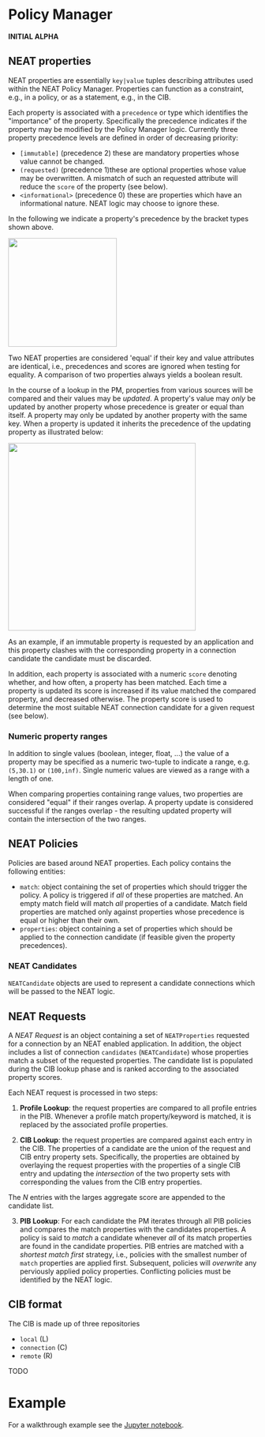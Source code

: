 # Policy Manager

**INITIAL ALPHA**

## NEAT properties

NEAT properties are essentially `key|value` tuples describing attributes used within the NEAT Policy Manager. Properties can function as a constraint, e.g., in a policy, or as a statement, e.g., in the CIB.

Each property is associated with a `precedence` or type which identifies the "importance" of the property. Specifically the precedence indicates if the property may be modified by the Policy Manager logic. Currently three property precedence levels are defined in order of decreasing priority:

+ `[immutable]` (precedence 2) these are mandatory properties whose value cannot be changed.
+ `(requested)` (precedence 1)these are optional properties whose value may be overwritten. A mismatch of such an requested attribute will reduce the `score` of the property (see below).
+ `<informational>` (precedence 0) these are properties which have an informational nature. NEAT logic may choose to ignore these.

In the following we indicate a property's precedence by the bracket types shown above.
 
<img src="https://rawgit.com/NEAT-project/neat/master/policy/doc/properties.svg" width="220"/>


Two NEAT properties are considered 'equal' if their key and value attributes are identical, i.e., precedences and scores are ignored when testing for equality. A comparison of two properties always yields a boolean result.


In the course of a lookup in the PM, properties from various sources will be compared and their values may be *updated*. A property's value may *only* be updated by another property whose precedence is greater or equal than itself. A property may only be updated by another property with the same key. When a property is updated it inherits the precedence of the updating property as illustrated below:

  <img src="https://rawgit.com/NEAT-project/neat/master/policy/doc/properties_example.svg" width="380"/>

As an example, if an immutable property is requested by an application and this property clashes with the corresponding property in a connection candidate the candidate must be discarded.



In addition, each property is associated with a numeric `score` denoting whether, and how often, a property has been matched. Each time a property is updated its score is increased if its value matched the compared property, and decreased otherwise. The property score is used to determine the most suitable NEAT connection candidate for a given request (see below).

### Numeric property ranges

In addition to single values (boolean, integer, float, ...) the value of a property may be specified as a numeric two-tuple to indicate a range, e.g. `(5,30.1)` or `(100,inf)`. Single numeric values are viewed as a range with a length of one.

When comparing properties containing range values, two properties are considered "equal" if their ranges overlap. A property update is considered successful if the ranges overlap - the resulting updated property will contain the intersection of the two ranges.

## NEAT Policies

Policies are based around NEAT properties. Each policy contains the following entities:

+ `match`: object containing the set of properties which should trigger the policy. A policy is triggered if *all* of these properties are matched. An empty match field will match *all* properties of a candidate. Match field properties are matched only against properties whose precedence is equal or higher than their own. 
+ `properties`: object containing a set of properties which should be applied to the connection candidate (if feasible given the property precedences).

### NEAT Candidates

`NEATCandidate` objects are used to represent a  candidate connections which will be passed to the NEAT logic. 

## NEAT Requests

A *NEAT Request* is an object containing a set of `NEATProperties` requested for a connection by an NEAT enabled application. In addition, the object includes a list of connection `candidates` (`NEATCandidate`) whose properties match a subset of the requested properties. The candidate list is populated during the CIB lookup phase and is ranked according to the associated property scores.

Each NEAT request is processed in two steps:

1. **Profile Lookup**: the request properties are compared to all profile entries in the PIB. Whenever a profile match property/keyword is matched, it is replaced by the associated profile properties.
 
2. **CIB Lookup**: the request properties are compared against each entry in the CIB. The properties of a candidate are the union of the request and CIB entry property sets. Specifically, the properties are obtained by overlaying the request properties with the properties of a single CIB entry and updating the *intersection* of the two property sets with corresponding the values from the CIB entry properties.

The *N* entries with the larges aggregate score are appended to the candidate list.

3. **PIB Lookup**: For each candidate the PM iterates through all PIB policies and compares the match properties with the candidates properties. A policy is said to *match* a candidate whenever *all* of its match properties are found in the candidate properties. PIB entries are matched with a *shortest match first* strategy, i.e., policies with the smallest number of `match` properties are applied first. Subsequent, policies will *overwrite* any perviously applied policy properties. Conflicting policies must be identified by the NEAT logic.


## CIB format

The CIB is made up of three repositories

+ `local` (L)
+ `connection` (C)
+ `remote` (R)

TODO

# Example
 
For a walkthrough example see the [Jupyter notebook](neat_policy_example.ipynb).

